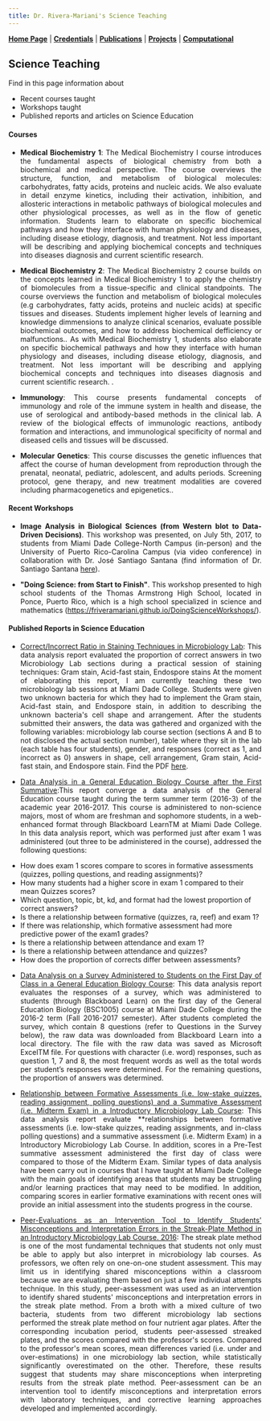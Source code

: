 ```yaml
---
title: Dr. Rivera-Mariani's Science Teaching
---
```


[**Home Page**](http://www.friveram.com/) | [**Credentials**](http://www.friveram.com/about) | [**Publications**](http://www.friveram.com/publications) | [**Projects**](http://www.friveram.com/projects) | [**Computational**](http://www.friveram.com/compbio)  

## Science Teaching 

Find in this page information about 

- Recent courses taught
- Workshops taught 
- Published reports and articles on Science Education

#### Courses

<ul>
<li><div style="text-align:justify"><p>	<strong>Medical Biochemistry 1</strong>: The Medical Biochemistry I course introduces the fundamental aspects of biological chemistry from both a biochemical and medical perspective. The course overviews the structure, function, and metabolism of biological molecules: carbohydrates, fatty acids, proteins and nucleic acids. We also evaluate in detail enzyme kinetics, including their activation, inhibition, and allosteric interactions in metabolic pathways of biological molecules and other physiological processes, as well as in the flow of genetic information. Students learn to elaborate on specific biochemical pathways and how they interface with human physiology and diseases, including disease etiology, diagnosis, and treatment. Not less important will be describing and applying biochemical concepts and techniques into diseases diagnosis and current scientific research.</p></div></li> 
</ul>

<ul>
<li><div style="text-align:justify"><p>	<strong>Medical Biochemistry 2</strong>: The Medical Biochemistry 2 course builds on the concepts learned in Medical Biochemistry 1 to apply the chemistry of biomolecules from a tissue-specific and clinical standpoints. The course overviews the function and metabolism of biological molecules (e.g carbohydrates, fatty acids, proteins and nucleic acids) at specific tissues and diseases. Students implement higher levels of learning and knowledge dimmensions to analyze clinical scenarios, evaluate possible biochemical outcomes, and how to address biochemical defficiency or malfunctions.. As with Medical Biochemistry 1, students also elaborate on specific biochemical pathways and how they interface with human physiology and diseases, including disease etiology, diagnosis, and treatment. Not less important will be describing and applying biochemical concepts and techniques into diseases diagnosis and current scientific research. .</p></div></li> 
</ul>

<ul>
<li><div style="text-align:justify"><p>	<strong>Immunology</strong>: This course presents fundamental concepts of immunology and role of the immune system in health and disease, the use of serological and antibody-based methods in the clinical lab. A review of the biological effects of immunologic reactions, antibody formation and interactions, and immunological specificity of normal and diseased cells and tissues will be discussed.</p></div></li> 
</ul>

<ul>
<li><div style="text-align:justify"><p>	<strong>Molecular Genetics</strong>: This course discusses the genetic influences that affect the course of human development from reproduction through the prenatal, neonatal, pediatric, adolescent, and adults periods. Screening protocol, gene therapy, and new treatment modalities are covered including pharmacogenetics and epigenetics..</p></div></li> 
</ul>

#### Recent Workshops 

<ul>
<li><div style="text-align:justify"><p><strong>Image Analysis in Biological Sciences (from Western blot to Data-Driven Decisions)</strong>. This workshop was presented, on July 5th, 2017, to students from  Miami Dade College-North Campus (in-person) and the University of Puerto Rico-Carolina Campus (via video conference) in collaboration with Dr. José Santiago Santana (find information of Dr. Santiago Santana <a href="http://www.uprc.edu/investigacion-ciencias-naturales/">here</a>).</p></div></li> 
</ul>

<ul>
<li><div style="text-align:justify"><p><strong>"Doing Science: from Start to Finish"</strong>. This workshop presented to high school students of the Thomas Armstrong High School, located in Ponce, Puerto Rico, which is a high school specialized in science and mathematics (<a href="https://friveramariani.github.io/DoingScienceWorkshops/">https://friveramariani.github.io/DoingScienceWorkshops/</a>).</p></div></li> 
</ul>


#### Published Reports in Science Education

<ul>
<li><div style="text-align:justify"><p><a href="http://dx.doi.org/10.13140/RG.2.2.31839.66721">Correct/Incorrect Ratio in Staining Techniques in Microbiology Lab</a>: This data analysis report evaluated the proportion of correct answers in two Microbiology Lab sections during a practical session of staining techniques: Gram stain, Acid-fast stain, Endospore stains At the moment of elaborating this report, I am currently teaching these two microbiology lab sessions at Miami Dade College. Students were given two unknown bacteria for which they had to implement the Gram stain, Acid-fast stain, and Endospore stain, in addition to describing the unknown bacteria's cell shape and arrangement. After the students submitted their answers, the data was gathered and organized with the following variables: microbiology lab course section (sections A and B to not disclosed the actual section number), table where they sit in the lab (each table has four students), gender, and responses (correct as 1, and incorrect as 0) answers in shape, cell arrangement, Gram stain, Acid-fast stain, and Endospore stain. Find the PDF <a href="https://www.researchgate.net/publication/317510497_CorrectIncorrect_Ratios_in_Staining_Techniques_in_Microbiology_Lab?channel=doi&linkId=593cb263aca272c4d992d2aa&showFulltext=true">here</a>.</p></div></li> 
</ul>
</ul>

<ul>
<li><div style="text-align:justify"><p><a href="http://rpubs.com/friveramariani/bsc1005_20163">Data Analysis in a General Education Biology Course after the First Summative</a>:This report converge a data analysis of the General Education course taught during the term summer term (2016-3) of the academic year 2016-2017. This course is administered to non-science majors, most of whom are freshman and sophomore students, in a web-enhanced format through Blackboard LearnTM at Miami Dade College. In this data analysis report, which was performed just after exam 1 was administered (out three to be administered in the course), addressed the following questions:</p></div></li> 
</ul>
</ul>

- How does exam 1 scores compare to scores in formative assessments (quizzes, polling questions, and reading assignments)?
- How many students had a higher score in exam 1 compared to their mean Quizzes scores?
- Which question, topic, bt, kd, and format had the lowest proportion of correct answers?
- Is there a relationship between formative (quizzes, ra, reef) and exam 1?
- If there was relationship, which formative assessment had more predictive power of the exam1 grades?
- Is there a relationship between attendance and exam 1?
- Is there a relationship between attendance and quizzes?
- How does the proportion of corrects differ between assessments?  

<ul>
<li><div style="text-align:justify"><p><a href="http://rpubs.com/friveramariani/genbioed_survey">Data Analysis on a Survey Administered to Students on the First Day of Class in a General Education Biology Course</a>: This data analysis report evaluates the responses of a survey, which was administered to students (through Blackboard Learn) on the first day of the General Education Biology (BSC1005) course at Miami Dade College during the 2016-2 term (Fall 2016-2017 semester). After students completed the survey, which contain 8 questions (refer to Questions in the Survey below), the raw data was downloaded from Blackboard Learn into a local directory. The file with the raw data was saved as Microsoft ExcelTM file. For questions with character (i.e. word) responses, such as question 1, 7 and 8, the most frequent words as well as the total words per student’s responses were determined. For the remaining questions, the proportion of answers was determined.</p></div></li> 
</ul>

<ul>
<li><div style="text-align:justify"><p><a href="http://rpubs.com/friveramariani/ml2010L153">Relationship between Formative Assessments (i.e. low-stake quizzes, reading assignment, polling questions) and a Summative Assessment (i.e. Midterm Exam) in a Introductory Microbiology Lab Course</a>: This data analysis report evaluate **relationships between formative assessments (i.e. low-stake quizzes, reading assignments, and in-class polling questions) and a summative assessment (i.e. Midterm Exam) in a Introductory Microbiology Lab Course. In addition, scores in a Pre-Test summative assessment administered the first day of class were compared to those of the Midterm Exam. Similar types of data analysis have been carry out in courses that I have taught at Miami Dade College with the main goals of identifying areas that students may be struggling and/or learning practices that may need to be modified. In addition, comparing scores in earlier formative examinations with recent ones will provide an initial assessment into the students progress in the course.</p></div></li> 
</ul>

<ul>
<li><div style="text-align:justify"><p><a href="http://dx.doi.org/10.13140/RG.2.1.2693.5921">Peer-Evaluations as an Intervention Tool to Identify Students' Misconceptions and Interpretation Errors in the Streak-Plate Method in an Introductory Microbiology Lab Course. 2016</a>: The streak plate method is one of the most fundamental techniques that students not only must be able to apply but also interpret in microbiology lab courses. As professors, we often rely on one-on-one student assessment. This may limit us in identifying shared misconceptions within a classroom because we are evaluating them based on just a few individual attempts technique. In this study, peer-assessment was used as an intervention to identify shared students' misconceptions and interpretation errors in the streak plate method. From a broth with a mixed culture of two bacteria, students from two different microbiology lab sections performed the streak plate method on four nutrient agar plates. After the corresponding incubation period, students peer-assessed streaked plates, and the scores compared with the professor's scores. Compared to the professor's mean scores, mean differences varied (i.e. under and over-estimations) in one microbiology lab section, while statistically significantly overestimated on the other. Therefore, these results suggest that students may share misconceptions when interpreting results from the streak plate method. Peer-assessment can be an intervention tool to identify misconceptions and interpretation errors with laboratory techniques, and corrective learning approaches developed and implemented accordingly.</p></div></li> 
</ul>
</ul>